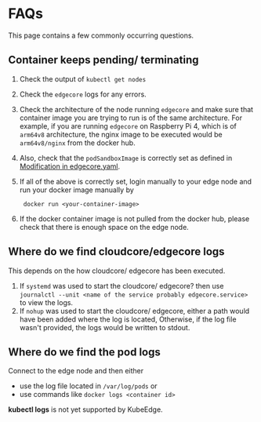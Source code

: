 # FAQs

This page contains a few commonly occurring questions.

## Container keeps pending/ terminating

1. Check the output of `kubectl get nodes`
2. Check the `edgecore` logs for any errors.
3. Check the architecture of the node running `edgecore` and make sure that container image you are trying to run is of the same architecture.
   For example, if you are running `edgecore` on Raspberry Pi 4, which is of `arm64v8` architecture, the nginx image to be executed would be `arm64v8/nginx` from the docker hub.

4. Also, check that the `podSandboxImage` is correctly set as defined in [Modification in edgecore.yaml](./configuration/kubeedge.md#modification-in-edgecoreyaml).

5. If all of the above is correctly set, login manually to your edge node and run your docker image manually by

   ```shell
    docker run <your-container-image>
   ```

6. If the docker container image is not pulled from the docker hub, please check that there is enough space on the edge node.

## Where do we find cloudcore/edgecore logs

This depends on the how cloudcore/ edgecore has been executed.

1. If `systemd` was used to start the cloudcore/ edgecore? then use `journalctl --unit <name of the service probably edgecore.service>` to view the logs.
2. If `nohup` was used to start the cloudcore/ edgecore, either a path would have been added where the log is located, Otherwise, if the log file wasn't provided, the logs would be written to stdout.

## Where do we find the pod logs

Connect to the edge node and then either

- use the log file located in `/var/log/pods` or
- use commands like `docker logs <container id>`

**kubectl logs** is not yet supported by KubeEdge.
